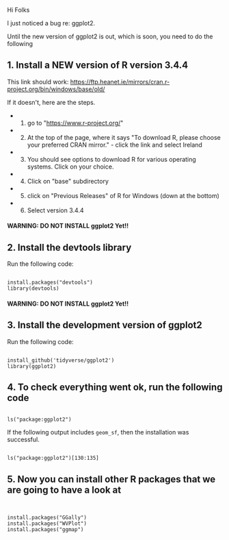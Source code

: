 Hi Folks

I just noticed a bug re: ggplot2.

Until the new version of ggplot2 is out, which is soon, you need to do the following

## 1. Install a NEW version of R version 3.4.4

This link should work: https://ftp.heanet.ie/mirrors/cran.r-project.org/bin/windows/base/old/

If it doesn't, here are the steps.

* 1.  go to "https://www.r-project.org/"
* 2.  At the top of the page, where it says "To download R, please choose your preferred CRAN mirror." - click the link and select Ireland
* 3. You should see options to download R for various operating systems.  Click on your choice.
* 4. Click on "base" subdirectory
* 5. click on "Previous Releases" of R for Windows (down at the bottom)
* 6. Select version 3.4.4

#### WARNING: DO NOT INSTALL ggplot2 Yet!! 

## 2. Install the devtools library

Run the following code:

<pre><code>  
install.packages("devtools")
library(devtools)
</code></pre>

#### WARNING: DO NOT INSTALL ggplot2 Yet!!

## 3. Install the development version of ggplot2

Run the following code:

<pre><code>
install_github('tidyverse/ggplot2')
library(ggplot2)
</code></pre>

## 4. To check everything went ok, run the following code

<pre><code>
ls("package:ggplot2")
</code></pre>

If the following output includes ``geom_sf``, then the installation was successful.

<pre><code>
ls("package:ggplot2")[130:135]
</code></pre>

## 5. Now you can install other R packages that we are going to have a look at

<pre><code>

install.packages("GGally")
install.packages("WVPlot")
install.packages("ggmap")

</code></pre>

